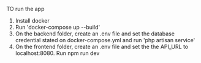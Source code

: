 TO run the app

1. Install docker
2. Run 'docker-compose up --build'
3. On the backend folder, create an .env file and set the database credential stated on docker-compose.yml and run 'php artisan service'
4. On the frontend folder, create an .env file and set the the API_URL to localhost:8080. Run npm run dev